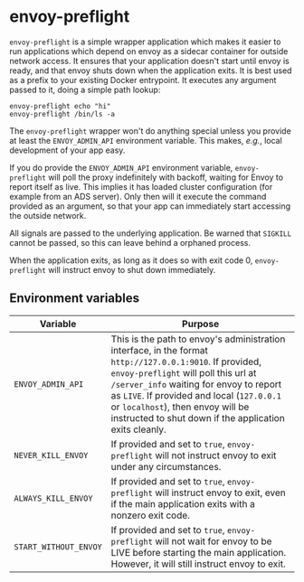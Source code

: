 # envoy-preflight

`envoy-preflight` is a simple wrapper application which makes it easier to run applications which depend on envoy as a sidecar container for outside network access. It ensures that your application doesn't start until envoy is ready, and that envoy shuts down when the application exits. It is best used as a prefix to your existing Docker entrypoint. It executes any argument passed to it, doing a simple path lookup:
```
envoy-preflight echo "hi"
envoy-preflight /bin/ls -a
```

The `envoy-preflight` wrapper won't do anything special unless you provide at least the `ENVOY_ADMIN_API` environment variable.  This makes, _e.g._, local development of your app easy.

If you do provide the `ENVOY_ADMIN_API` environment variable, `envoy-preflight`
will poll the proxy indefinitely with backoff, waiting for Envoy to report itself as live.  This implies it has loaded cluster configuration (for example from an ADS server). Only then will it execute the command provided as an argument, so that your app can immediately start accessing the outside network.

All signals are passed to the underlying application. Be warned that `SIGKILL` cannot be passed, so this can leave behind a orphaned process.

When the application exits, as long as it does so with exit code 0, `envoy-preflight` will instruct envoy to shut down immediately.

## Environment variables

| Variable              | Purpose                                                                                                                                                                                                                                                                                                                                  |
|-----------------------|------------------------------------------------------------------------------------------------------------------------------------------------------------------------------------------------------------------------------------------------------------------------------------------------------------------------------------------|
| `ENVOY_ADMIN_API`     | This is the path to envoy's administration interface, in the format `http://127.0.0.1:9010`. If provided, `envoy-preflight` will poll this url at `/server_info` waiting for envoy to report as `LIVE`. If provided and local (`127.0.0.1` or `localhost`), then envoy will be instructed to shut down if the application exits cleanly. |
| `NEVER_KILL_ENVOY`    | If provided and set to `true`, `envoy-preflight` will not instruct envoy to exit under any circumstances.                                                                                                                                                                                                                                |
| `ALWAYS_KILL_ENVOY`   | If provided and set to `true`, `envoy-preflight` will instruct envoy to exit, even if the main application exits with a nonzero exit code.                                                                                                                                                                                               |
| `START_WITHOUT_ENVOY` | If provided and set to `true`, `envoy-preflight` will not wait for envoy to be LIVE before starting the main application. However, it will still instruct envoy to exit.                                                                                                                                                                 |
